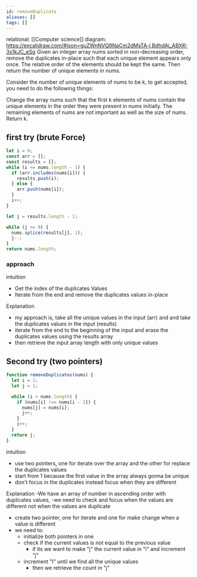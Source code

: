 ```yaml
---
id: removeDuplicate
aliases: []
tags: []
---
```


relational: [[Computer science]]
diagram: https://excalidraw.com/#json=guZWnNVQ9NaCm2dMsTA-i,BdhdAj_ABXK-3s1kJC_eSg
Given an integer array nums sorted in non-decreasing order, remove the duplicates in-place such that each unique element appears only once.
The relative order of the elements should be kept the same. Then return the number of unique elements in nums.

Consider the number of unique elements of nums to be k, to get accepted, you need to do the following things:

Change the array nums such that the first k elements of nums contain the unique elements in the order they were present in nums initially. The remaining elements of nums are not important as well as the size of nums.
Return k.

## first try (brute Force)

```javascript
let i = 0;
const arr = [];
const results = [];
while (i <= nums.length - 1) {
  if (arr.includes(nums[i])) {
    results.push(i);
  } else {
    arr.push(nums[i]);
  }
  i++;
}

let j = results.length - 1;

while (j >= 0) {
  nums.splice(results[j], 1);
  j--;
}
return nums.length;
```

### approach

intuition

- Get the index of the duplicates Values
- Iterate from the end and remove the duplicates values in-place

Explanation

- my approach is, take all the unique values in the input (arr) and
  and take the duplicates values in the input (results)
- iterate from the end to the beginning of the input and erase the duplicates values
  using the results array
- then retrieve the input array length with only unique values

## Second try (two pointers)

```javascript
function removeDuplicates(nums) {
  let i = 1;
  let j = 1;

  while (i < nums.length) {
    if (nums[i] !== nums[i - 1]) {
      nums[j] = nums[i];
      j++;
    }
    i++;
  }
  return j;
}
```

intuition

- use two pointers, one for iterate over the array and the other for replace the duplicates values
- start from 1 because the first value in the array always gonna be unique
- don't focus in the duplicates instead focus when they are different

Explanation
-We have an array of number in ascending order with duplicates values,
-we need to check and focus when the values are different not when the values are duplicate

- create two pointer, one for iterate and one for make change when a value is different
- we need to:
  - initialize both pointers in one
  - check if the current values is not equal to the previous value
    - if its we want to make "j" the current value in "i" and increment "j"
  - increment "I" until we find all the unique values
    - then we retrieve the count in "j"
